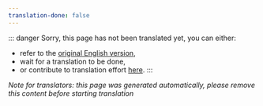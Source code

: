 ```yaml
---
translation-done: false
---
```

::: danger
Sorry, this page has not been translated yet, you can either:
- refer to the [original English version](<../../../zh/mapping/basic-audio.md>),
- wait for a translation to be done,
- or contribute to translation effort [here](https://github.com/bsmg/wiki).
:::

_Note for translators: this page was generated automatically, please remove this content before starting translation_
